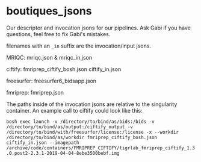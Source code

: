 # boutiques_jsons
Our descriptor and invocation jsons for our pipelines. Ask Gabi if you have questions, feel free to fix Gabi's mistakes.

filenames with an `_in` suffix are the invocation/input jsons.

MRIQC: mriqc.json & mriqc_in.json

ciftify: fmriprep_ciftify_bosh.json  ciftify_in.json

freesurfer: freesurfer6_bidsapp.json 

fmriprep: fmriprep.json


The paths inside of the invocation jsons are relative to the singularity container. An example call to ciftify could look like this:

`bosh exec launch -v /directory/to/bind/as/bids:/bids -v /directory/to/bind/as/output:/ciftify_output -v /directory/to/bind/with/freesurfer/license:/license -x --workdir /directory/to/bind/as/workdir
fmriprep_ciftify_bosh.json ciftify_in.json --imagepath /archive/code/containers/FMRIPREP_CIFTIFY/tigrlab_fmriprep_ciftify_1.3.0.post2-2.3.1-2019-04-04-8ebe3500bebf.img`

